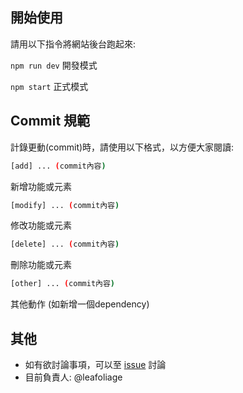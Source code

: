 ## 開始使用

請用以下指令將網站後台跑起來:

`npm run dev`
開發模式

`npm start`
正式模式

## Commit 規範

計錄更動(commit)時，請使用以下格式，以方便大家閱讀:

``` bash
[add] ... (commit內容) 
```
新增功能或元素

``` bash
[modify] ... (commit內容) 
```
修改功能或元素

``` bash
[delete] ... (commit內容) 
```
刪除功能或元素

``` bash
[other] ... (commit內容) 
```
其他動作 (如新增一個dependency)

## 其他

- 如有欲討論事項，可以至 [issue](https://github.com/BlueWhislte/CMSDcard-back/issues) 討論
- 目前負責人: @leafoliage
